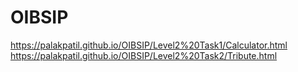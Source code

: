 # OIBSIP
 https://palakpatil.github.io/OIBSIP/Level2%20Task1/Calculator.html
https://palakpatil.github.io/OIBSIP/Level2%20Task2/Tribute.html
